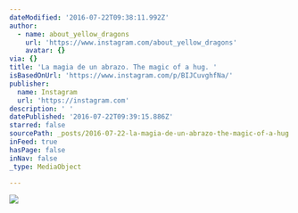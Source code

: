 ```yaml
---
dateModified: '2016-07-22T09:38:11.992Z'
author:
  - name: about_yellow_dragons
    url: 'https://www.instagram.com/about_yellow_dragons'
    avatar: {}
via: {}
title: 'La magia de un abrazo. The magic of a hug. '
isBasedOnUrl: 'https://www.instagram.com/p/BIJCuvghfNa/'
publisher:
  name: Instagram
  url: 'https://instagram.com'
description: ' '
datePublished: '2016-07-22T09:39:15.886Z'
starred: false
sourcePath: _posts/2016-07-22-la-magia-de-un-abrazo-the-magic-of-a-hug.md
inFeed: true
hasPage: false
inNav: false
_type: MediaObject

---
```

![ ](https://imgflo.herokuapp.com/graph/vahj1ThiexotieMo/4afde1c3c7ce175c451737e3da6b8fc4/noop.jpg?input=https%3A%2F%2Fscontent.cdninstagram.com%2Ft51.2885-15%2Fs640x640%2Fsh0.08%2Fe35%2F13707217_1393377510677527_1637437120_n.jpg%3Fig_cache_key%3DMTI5OTU4MTk3NTY3MzU2NjA0Mg%253D%253D.2)